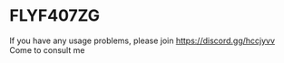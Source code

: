 # FLYF407ZG
If you have any usage problems, please join https://discord.gg/hccjyvv
Come to consult me
